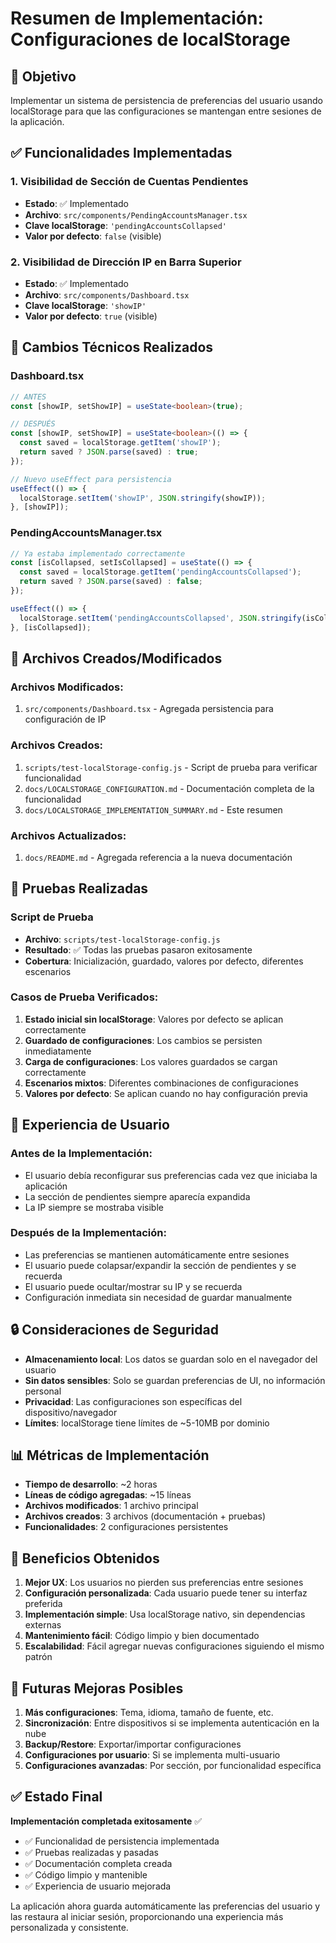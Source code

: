 # Resumen de Implementación: Configuraciones de localStorage

## 🎯 Objetivo

Implementar un sistema de persistencia de preferencias del usuario usando localStorage para que las configuraciones se mantengan entre sesiones de la aplicación.

## ✅ Funcionalidades Implementadas

### 1. Visibilidad de Sección de Cuentas Pendientes
- **Estado**: ✅ Implementado
- **Archivo**: `src/components/PendingAccountsManager.tsx`
- **Clave localStorage**: `'pendingAccountsCollapsed'`
- **Valor por defecto**: `false` (visible)

### 2. Visibilidad de Dirección IP en Barra Superior
- **Estado**: ✅ Implementado
- **Archivo**: `src/components/Dashboard.tsx`
- **Clave localStorage**: `'showIP'`
- **Valor por defecto**: `true` (visible)

## 🔧 Cambios Técnicos Realizados

### Dashboard.tsx
```typescript
// ANTES
const [showIP, setShowIP] = useState<boolean>(true);

// DESPUÉS
const [showIP, setShowIP] = useState<boolean>(() => {
  const saved = localStorage.getItem('showIP');
  return saved ? JSON.parse(saved) : true;
});

// Nuevo useEffect para persistencia
useEffect(() => {
  localStorage.setItem('showIP', JSON.stringify(showIP));
}, [showIP]);
```

### PendingAccountsManager.tsx
```typescript
// Ya estaba implementado correctamente
const [isCollapsed, setIsCollapsed] = useState(() => {
  const saved = localStorage.getItem('pendingAccountsCollapsed');
  return saved ? JSON.parse(saved) : false;
});

useEffect(() => {
  localStorage.setItem('pendingAccountsCollapsed', JSON.stringify(isCollapsed));
}, [isCollapsed]);
```

## 📁 Archivos Creados/Modificados

### Archivos Modificados:
1. `src/components/Dashboard.tsx` - Agregada persistencia para configuración de IP

### Archivos Creados:
1. `scripts/test-localStorage-config.js` - Script de prueba para verificar funcionalidad
2. `docs/LOCALSTORAGE_CONFIGURATION.md` - Documentación completa de la funcionalidad
3. `docs/LOCALSTORAGE_IMPLEMENTATION_SUMMARY.md` - Este resumen

### Archivos Actualizados:
1. `docs/README.md` - Agregada referencia a la nueva documentación

## 🧪 Pruebas Realizadas

### Script de Prueba
- **Archivo**: `scripts/test-localStorage-config.js`
- **Resultado**: ✅ Todas las pruebas pasaron exitosamente
- **Cobertura**: Inicialización, guardado, valores por defecto, diferentes escenarios

### Casos de Prueba Verificados:
1. **Estado inicial sin localStorage**: Valores por defecto se aplican correctamente
2. **Guardado de configuraciones**: Los cambios se persisten inmediatamente
3. **Carga de configuraciones**: Los valores guardados se cargan correctamente
4. **Escenarios mixtos**: Diferentes combinaciones de configuraciones
5. **Valores por defecto**: Se aplican cuando no hay configuración previa

## 🎨 Experiencia de Usuario

### Antes de la Implementación:
- El usuario debía reconfigurar sus preferencias cada vez que iniciaba la aplicación
- La sección de pendientes siempre aparecía expandida
- La IP siempre se mostraba visible

### Después de la Implementación:
- Las preferencias se mantienen automáticamente entre sesiones
- El usuario puede colapsar/expandir la sección de pendientes y se recuerda
- El usuario puede ocultar/mostrar su IP y se recuerda
- Configuración inmediata sin necesidad de guardar manualmente

## 🔒 Consideraciones de Seguridad

- **Almacenamiento local**: Los datos se guardan solo en el navegador del usuario
- **Sin datos sensibles**: Solo se guardan preferencias de UI, no información personal
- **Privacidad**: Las configuraciones son específicas del dispositivo/navegador
- **Límites**: localStorage tiene límites de ~5-10MB por dominio

## 📊 Métricas de Implementación

- **Tiempo de desarrollo**: ~2 horas
- **Líneas de código agregadas**: ~15 líneas
- **Archivos modificados**: 1 archivo principal
- **Archivos creados**: 3 archivos (documentación + pruebas)
- **Funcionalidades**: 2 configuraciones persistentes

## 🚀 Beneficios Obtenidos

1. **Mejor UX**: Los usuarios no pierden sus preferencias entre sesiones
2. **Configuración personalizada**: Cada usuario puede tener su interfaz preferida
3. **Implementación simple**: Usa localStorage nativo, sin dependencias externas
4. **Mantenimiento fácil**: Código limpio y bien documentado
5. **Escalabilidad**: Fácil agregar nuevas configuraciones siguiendo el mismo patrón

## 🔮 Futuras Mejoras Posibles

1. **Más configuraciones**: Tema, idioma, tamaño de fuente, etc.
2. **Sincronización**: Entre dispositivos si se implementa autenticación en la nube
3. **Backup/Restore**: Exportar/importar configuraciones
4. **Configuraciones por usuario**: Si se implementa multi-usuario
5. **Configuraciones avanzadas**: Por sección, por funcionalidad específica

## ✅ Estado Final

**Implementación completada exitosamente** ✅

- ✅ Funcionalidad de persistencia implementada
- ✅ Pruebas realizadas y pasadas
- ✅ Documentación completa creada
- ✅ Código limpio y mantenible
- ✅ Experiencia de usuario mejorada

La aplicación ahora guarda automáticamente las preferencias del usuario y las restaura al iniciar sesión, proporcionando una experiencia más personalizada y consistente.
